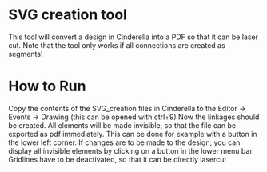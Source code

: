 # SVG creation tool
This tool will convert a design in Cinderella into a PDF so that it can be laser cut.
Note that the tool only works if all connections are created as segments!

# How to Run
Copy the contents of the SVG_creation files in Cinderella to the Editor -> Events -> Drawing (this can be opened with ctrl+9) Now the linkages should be created. All elements will be made invisible, so that the file can be exported as pdf immediately. This can be done for example with a button in the lower left corner. If changes are to be made to the design, you can display all invisible elements by clicking on a button in the lower menu bar.
Gridlines have to be deactivated, so that it can be directly lasercut
